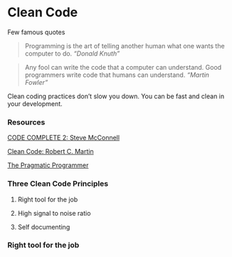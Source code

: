 # Clean Code 

Few famous quotes
> Programming is the art of telling another human what one wants the computer to do.    _“Donald Knuth”_

> Any fool can write the code that a computer can understand. Good programmers write code that humans can understand.   _“Martin Fowler”_

Clean coding practices don’t slow you down. You can be fast and clean in your development.

### Resources

[CODE COMPLETE 2: Steve McConnell](https://stevemcconnell.com/)

[Clean Code: Robert C. Martin](https://blog.cleancoder.com/)

[The Pragmatic Programmer](https://pragprog.com/)

### Three Clean Code Principles

1. Right tool for the job

2. High signal to noise ratio

3. Self documenting

### Right tool for the job
